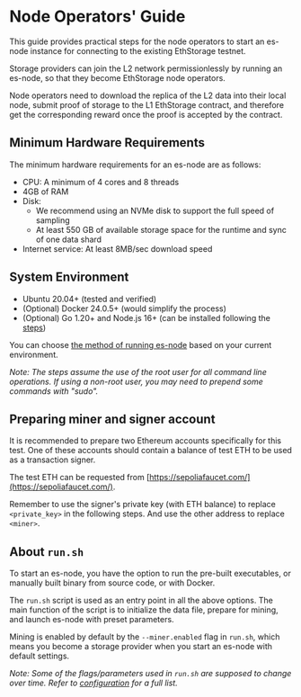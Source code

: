 # Node Operators' Guide

This guide provides practical steps for the node operators to start an es-node instance for connecting to the existing EthStorage testnet.

Storage providers can join the L2 network permissionlessly by running an es-node, so that they become EthStorage node operators.

Node operators need to download the replica of the L2 data into their local node, submit proof of storage to the L1 EthStorage contract, and therefore get the corresponding reward once the proof is accepted by the contract. 

## Minimum Hardware Requirements 

The minimum hardware requirements for an es-node are as follows:

 - CPU: A minimum of 4 cores and 8 threads
 - 4GB of RAM
 - Disk: 
    - We recommend using an NVMe disk to support the full speed of sampling
    - At least 550 GB of available storage space for the runtime and sync of one data shard
 - Internet service: At least 8MB/sec download speed

## System Environment

 - Ubuntu 20.04+ (tested and verified)
 - (Optional) Docker 24.0.5+ (would simplify the process)
 - (Optional) Go 1.20+ and Node.js 16+ (can be installed following the [steps](#install-dependencies))

You can choose [the method of running es-node](#options-to-run-es-node) based on your current environment.

_Note: The steps assume the use of the root user for all command line operations. If using a non-root user, you may need to prepend some commands with "sudo"._

## Preparing miner and signer account

It is recommended to prepare two Ethereum accounts specifically for this test. One of these accounts should contain a balance of test ETH to be used as a transaction signer.

The test ETH can be requested from [https://sepoliafaucet.com/](https://sepoliafaucet.com/). 

Remember to use the signer's private key (with ETH balance) to replace `<private_key>` in the following steps. And use the other address to replace `<miner>`.


## About `run.sh`

To start an es-node, you have the option to run the pre-built executables, or manually built binary from source code, or with Docker. 

The `run.sh` script is used as an entry point in all the above options. The main function of the script is to initialize the data file, prepare for mining, and launch es-node with preset parameters. 

Mining is enabled by default by the `--miner.enabled` flag in `run.sh`, which means you become a storage provider when you start an es-node with default settings.


_Note: Some of the flags/parameters used in `run.sh` are supposed to change over time. Refer to [configuration](#configuration) for a full list._